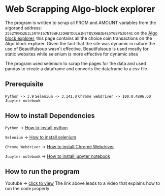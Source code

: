 # Web Scrapping Algo-block explorer

The program is written to scrap all FROM and AMOUNT variables from the algorand address:  ``25S2YKMG2E3L5RTFI67NTSWFJJQHBTDULAIN7TQVXWB3E4E5Y6BPG3O44I`` on the [Algo block explorer](https://algoexplorer.io/address/25S2YKMG2E3L5RTFI67NTSWFJJQHBTDULAIN7TQVXWB3E4E5Y6BPG3O44I), this page contains all the choice coin transactions on the Algo block explorer.
Given the fact that the site was dynamic in nature the use of Beautifulsoup wasn't effective. 
Beautifulsoup is used mostly for static websites while selenium is more effective for dynamic sites 

The program used selenium to scrap the pages for the data and used pandas to create a dataframe and converts the dataframe to a csv file.

## Prerequisite 
``Python -> 3.9``
``Selenium -> 3.141.0``
``Chrome webdriver -> 100.0.4896.60``
``Jupyter notebook``

## How to install Dependencies 
``Python`` -> [How to install python](https://www.tutorialspoint.com/how-to-install-python-in-windows)

``Selenium`` -> [How to install selenium](https://selenium-python.readthedocs.io/installation.html)

``Chrome Webdriver`` -> [How to install Chrome Webdriver](https://chromedriver.chromium.org/)

``Jupyter notebook`` -> [How to install jupyter notebook](https://jupyter.org/install)

## How to run the program
Youtube -> [click to view](https://www.youtube.com/watch?v=vYoDsoN177E)
The link above leads to a video that explains how to run the code properly
